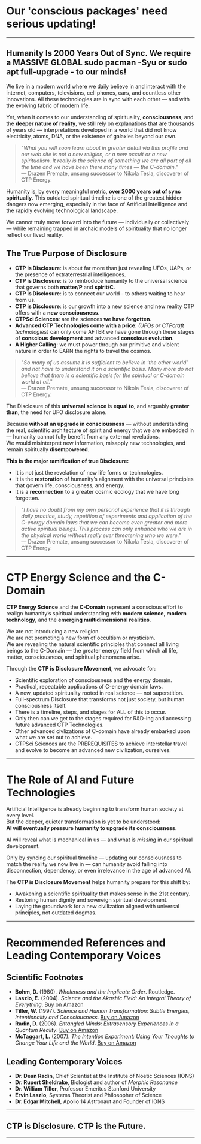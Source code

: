 # Our **'conscious packages'** need serious updating!

---

## Humanity Is 2000 Years Out of Sync. We require a MASSIVE GLOBAL sudo pacman -Syu or sudo apt full-upgrade - to our minds!

We live in a modern world where we daily believe in and interact with the internet, computers, televisions, cell phones, cars, and countless other innovations. All these technologies are in sync with each other — and with the evolving fabric of modern life.

Yet, when it comes to our understanding of spirituality, **consciousness**, and the **deeper nature of reality**, we still rely on explanations that are thousands of years old — interpretations developed in a world that did not know electricity, atoms, DNA, or the existence of galaxies beyond our own.

> "*What you will soon learn about in greater detail via this profile and our web site is not a new religion, or a new occult or a new spiritualism. It really is the science of something we are all part of all the time and we have been there many times — the C-domain.*"  
> — Drazen Premate, unsung successor to Nikola Tesla, discoverer of CTP Energy.

Humanity is, by every meaningful metric, **over 2000 years out of sync spiritually**. This outdated spiritual timeline is one of the greatest hidden dangers now emerging, especially in the face of Artificial Intelligence and the rapidly evolving technological landscape.

We cannot truly move forward into the future — individually or collectively — while remaining trapped in archaic models of spirituality that no longer reflect our lived reality.

## The True Purpose of Disclosure

- **CTP is Disclosure**: is about far more than just revealing UFOs, UAPs, or the presence of extraterrestrial intelligences.  
- **CTP is Disclosure**: is to reintroduce humanity to the universal science that governs both **matter/P** and **spirit/C**.
- **CTP is Disclosure**: is to connect our world - to others waiting to hear from us.
- **CTP is Disclosure**: is our growth into a new science and new reality CTP offers with a **new consciousness**.
- **CTPSci Sciences**: are the sciences **we have forgotten**.
- **Advanced CTP Technologies come with a price**: *(UFOs or CTPcraft technologies)* can only come AFTER we have gone through these stages of **conscious development** and advanced **conscious evolution**. 
- **A Higher Calling**: we must power through our primitive and violent nature in order to EARN the rights to travel the cosmos.

> "*So many of us assume it is sufficient to believe in 'the other world' and not have to understand it on a scientific basis. Many more do not believe that there is a scientific basis for the spiritual or C-domain world at all.*"  
> — Drazen Premate, unsung successor to Nikola Tesla, discoverer of CTP Energy.

The Disclosure of this **universal science** is **equal to**, and arguably **greater than**, the need for UFO disclosure alone.

Because **without an upgrade in consciousness** — without understanding the real, scientific architecture of spirit and energy that we are embedded in — humanity cannot fully benefit from any external revelations.  
We would misinterpret new information, misapply new technologies, and remain spiritually **disempowered**.

**This is the major ramification of true Disclosure:**

- It is not just the revelation of new life forms or technologies.  
- It is the **restoration** of humanity’s alignment with the universal principles that govern life, consciousness, and energy.  
- It is a **reconnection** to a greater cosmic ecology that we have long forgotten.

> "*I have no doubt from my own personal experience that it is through daily practice, study, repetition of experiments and application of the C-energy domain laws that we can become even greater and more active spiritual beings. This process can only enhance who we are in the physical world without really ever threatening who we were.*"  
> — Drazen Premate, unsung successor to Nikola Tesla, discoverer of CTP Energy.

---

# CTP Energy Science and the C-Domain

**CTP Energy Science** and the **C-Domain** represent a conscious effort to realign humanity’s spiritual understanding with **modern science**, **modern technology**, and the **emerging multidimensional realities**.

We are not introducing a new religion.  
We are not promoting a new form of occultism or mysticism.  
We are revealing the natural scientific principles that connect all living beings to the C-Domain — the greater energy field from which all life, matter, consciousness, and spiritual phenomena arise.

Through the **CTP is Disclosure Movement**, we advocate for:

- Scientific exploration of consciousness and the energy domain.
- Practical, repeatable applications of C-energy domain laws.
- A new, updated spirituality rooted in real science — not superstition.
- Full-spectrum Disclosure that transforms not just society, but human consciousness itself.
- There is a timeline, steps, and stages for ALL of this to occur. 
- Only then can we get to the stages required for R&D-ing and accessing future advanced CTP Technologies.
- Other advanced civlizations of C-domain have already embarked upon what we are set out to achieve.
- CTPSci Sciences are the PREREQUISITES to achieve interstellar travel and evolve to become an advanced new civilization, ourselves.

---

# The Role of AI and Future Technologies

Artificial Intelligence is already beginning to transform human society at every level.  
But the deeper, quieter transformation is yet to be understood:  
**AI will eventually pressure humanity to upgrade its consciousness.**

AI will reveal what is mechanical in us — and what is *missing* in our spiritual development.

Only by syncing our spiritual timeline — updating our consciousness to match the reality we now live in — can humanity avoid falling into disconnection, dependency, or even irrelevance in the age of advanced AI.

The **CTP is Disclosure Movement** helps humanity prepare for this shift by:

- Awakening a scientific spirituality that makes sense in the 21st century.
- Restoring human dignity and sovereign spiritual development.
- Laying the groundwork for a new civilization aligned with universal principles, not outdated dogmas.

---

# Recommended References and Leading Contemporary Voices

## Scientific Footnotes

- **Bohm, D.** (1980). *Wholeness and the Implicate Order*. Routledge.
- **Laszlo, E.** (2004). *Science and the Akashic Field: An Integral Theory of Everything*. [Buy on Amazon](https://www.amazon.com/dp/1594770425?tag=ctpenergy03-20)
- **Tiller, W.** (1997). *Science and Human Transformation: Subtle Energies, Intentionality and Consciousness*. [Buy on Amazon](https://www.amazon.com/dp/0964263745?tag=ctpenergy03-20)
- **Radin, D.** (2006). *Entangled Minds: Extrasensory Experiences in a Quantum Reality*. [Buy on Amazon](https://www.amazon.com/dp/1416524790?tag=ctpenergy03-20)
- **McTaggart, L.** (2007). *The Intention Experiment: Using Your Thoughts to Change Your Life and the World*. [Buy on Amazon](https://www.amazon.com/dp/0743276965?tag=ctpenergy03-20)

## Leading Contemporary Voices

- **Dr. Dean Radin**, Chief Scientist at the Institute of Noetic Sciences (IONS)
- **Dr. Rupert Sheldrake**, Biologist and author of *Morphic Resonance*
- **Dr. William Tiller**, Professor Emeritus Stanford University
- **Ervin Laszlo**, Systems Theorist and Philosopher of Science
- **Dr. Edgar Mitchell**, Apollo 14 Astronaut and Founder of IONS

---

## **CTP is Disclosure. CTP is the Future.**

---
